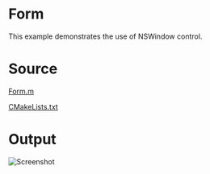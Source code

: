 # Form

This example demonstrates the use of NSWindow control.

# Source

[Form.m](./Form.m)

[CMakeLists.txt](./CMakeLists.txt)

# Output

![Screenshot](../../docs/Pictures/Form.png)
